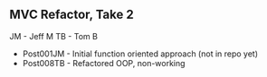 ## MVC Refactor, Take 2

JM - Jeff M
TB - Tom B

* Post001JM - Initial function oriented approach (not in repo yet)
* Post008TB - Refactored OOP, non-working
